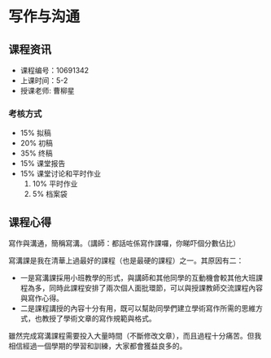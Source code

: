 # 写作与沟通

## 课程资讯
- 课程编号：10691342
- 上课时间：5-2
- 授课老师: 曹柳星
  
### 考核方式
- 15% 拟稿
- 20% 初稿
- 35% 终稿
- 15% 课堂报告
- 15% 课堂讨论和平时作业
  1.   10% 平时作业
  2.   5% 档案袋  
## 课程心得
寫作與溝通，簡稱寫溝。（講師：都話咗係寫作課囉，你睇吓個分數佔比）

寫溝課是我在清華上過最好的課程（也是最硬的課程）之一。其原因有二：

* 一是寫溝課採用小班教學的形式，與講師和其他同學的互動機會較其他大班課程為多，同時此課程安排了兩次個人面批環節，可以與授課教師交流課程內容與寫作心得。
* 二是課程講授的內容十分有用，既可以幫助同學們建立學術寫作所需的思維方式，也教授了學術文章的寫作規範與格式。

雖然完成寫溝課程需要投入大量時間（不斷修改文章），而且過程十分痛苦。但我相信經過一個學期的學習和訓練，大家都會獲益良多的。
